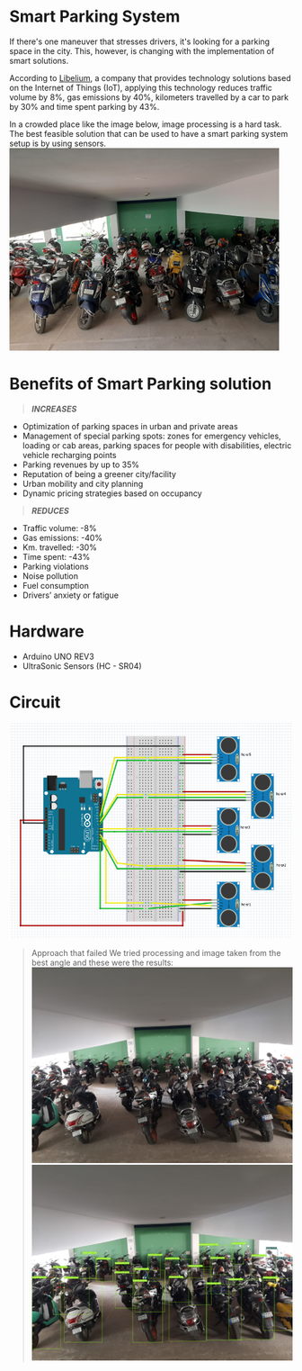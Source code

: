 # Smart Parking System
If there's one maneuver that stresses drivers, it's looking for a parking space in the city. This, however, is changing with the implementation of smart solutions.

According to [Libelium](https://www.libelium.com/iot-solutions/smart-parking/), a company that provides technology solutions based on the Internet of Things (IoT), applying this technology reduces traffic volume by 8%, gas emissions by 40%, kilometers travelled by a car to park by 30% and time spent parking by 43%.

In a crowded place like the image below, image processing is a hard task. The best feasible solution that can be used to have a smart parking system setup is by using sensors.
![image](https://github.com/rahulrao9/34_LotLurkers/blob/main/view.png)

# Benefits of Smart Parking solution
>***INCREASES***
* Optimization of parking spaces in urban and private areas
* Management of special parking spots: zones for emergency vehicles, loading or cab areas, parking spaces for people with disabilities, electric vehicle recharging points
* Parking revenues by up to 35%
* Reputation of being a greener city/facility
* Urban mobility and city planning
* Dynamic pricing strategies based on occupancy

>***REDUCES***
* Traffic volume: -8%
* Gas emissions: -40%
* Km. travelled: -30%
* Time spent: -43%
* Parking violations
* Noise pollution
* Fuel consumption
* Drivers’ anxiety or fatigue

# Hardware
* Arduino UNO REV3
* UltraSonic Sensors (HC - SR04)

# Circuit
![image](https://github.com/rahulrao9/34_LotLurkers/blob/main/circuit.png)

>Approach that failed
We tried processing and image taken from the best angle and these were the results:
![image](https://github.com/rahulrao9/34_LotLurkers/blob/main/test_3.png)
![image](https://github.com/rahulrao9/34_LotLurkers/blob/main/res_3.png)
